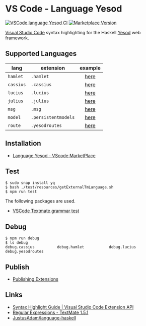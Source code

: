 # VS Code - Language Yesod

[![VSCode language Yesod CI](https://img.shields.io/github/workflow/status/e-bigmoon/vscode-language-yesod/VSCode%20language%20Yesod%20CI)](https://github.com/e-bigmoon/vscode-language-yesod/actions/workflows/vscode-language-yesod-ci.yml)
[![Marketplace Version](https://vsmarketplacebadge.apphb.com/version/bigmoon.language-yesod.svg)](https://marketplace.visualstudio.com/items?itemName=BIGMOON.language-yesod)

[Visual Studio Code](https://code.visualstudio.com/) syntax highlighting for the Haskell [Yesod](https://www.yesodweb.com/) web framework.

## Supported Languages

lang | extension | example
-----|-----------|:----------:
`hamlet`  | `.hamlet` | [here][hamlet]
`cassius` | `.cassius` | [here][cassius]
`lucius` | `.lucius` | [here][lucius]
`julius` | `.julius` | [here][julius]
`msg` | `.msg` | [here][msg]
`model` | `.persistentmodels` | [here][model]
`route` | `.yesodroutes` | [here][route]

[hamlet]:  https://github.com/e-bigmoon/vscode-language-yesod/tree/master/sample/sample.hamlet
[cassius]: https://github.com/e-bigmoon/vscode-language-yesod/tree/master/sample/sample.cassius
[lucius]:  https://github.com/e-bigmoon/vscode-language-yesod/tree/master/sample/sample.lucius
[julius]:  https://github.com/e-bigmoon/vscode-language-yesod/tree/master/sample/sample.julius
[msg]:     https://github.com/e-bigmoon/vscode-language-yesod/tree/master/sample/sample.msg
[model]:   https://github.com/e-bigmoon/vscode-language-yesod/tree/master/sample/sample.persistentmodels
[route]:   https://github.com/e-bigmoon/vscode-language-yesod/tree/master/sample/sample.yesodroutes

## Installation

- [Language Yesod - VScode MarketPlace](https://marketplace.visualstudio.com/items?itemName=BIGMOON.language-yesod)

## Test

```shell
$ sudo snap install yq
$ bash ./test/resources/getExternalTmLanguage.sh
$ npm run test
```

The following packages are used.

- [VSCode Textmate grammar test](https://github.com/PanAeon/vscode-tmgrammar-test)

## Debug

```shell
$ npm run debug
$ ls debug
debug.cassius          debug.hamlet           debug.lucius           debug.yesodroutes
```

## Publish

- [Publishing Extensions](https://code.visualstudio.com/api/working-with-extensions/publishing-extension)

## Links

- [Syntax Highlight Guide | Visual Studio Code Extension API](https://code.visualstudio.com/api/language-extensions/syntax-highlight-guide)
- [Regular Expressions - TextMate 1.5.1](https://macromates.com/manual/en/regular_expressions)
- [JustusAdam/language-haskell](https://github.com/JustusAdam/language-haskell)

